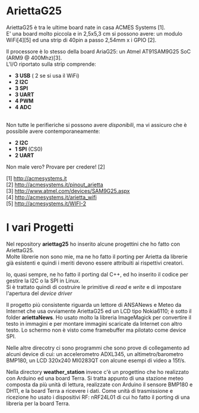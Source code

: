 AriettaG25
==========

AriettaG25 è tra le ultime board nate in casa ACMES Systems [1].<br>
E' una board molto piccola e in 2,5x5,3 cm si possono avere: un modulo WiFi[4][5] ed una
strip di 40pin a passo 2,54mm x i GPIO [2]. 

Il processore è lo stesso della board AriaG25: un Atmel AT91SAM9G25 SoC (ARM9 @ 400Mhz)[3].<br>
L'I/O riportato sulla strip comprende:<br>
<ul>
<li><b>3 USB</b> ( 2 se si usa il WiFi)</li>
<li><b>2 I2C</b></li>
<li><b>3 SPI</b></li>
<li><b>3 UART</b></li>
<li><b>4 PWM</b></li>
<li><b>4 ADC</b></li>
</ul>
<br>
Non tutte le perifieriche si possono avere <i>disponibili</i>, ma vi assicuro che è possibile avere contemporaneamente:
<ul>
<li><b>2 I2C</b></li>
<li><b>1 SPI</b> (CS0)</li>
<li><b>2 UART</b></li>
</ul>
Non male vero? Provare per credere! [2]

[1] http://acmesystems.it<br>
[2] http://acmesystems.it/pinout_arietta<br>
[3] http://www.atmel.com/devices/SAM9G25.aspx<br>
[4] http://acmesystems.it/arietta_wifi<br>
[5] http://acmesystems.it/WIFI-2

I vari Progetti
===============
Nel repository <b>ariettag25</b> ho inserito alcune progettini che ho fatto con AriettaG25.<br>
Molte librerie non sono mie, ma ne ho fatto il porting per Arietta da librerie già esistenti e quindi i meriti devono essere attribuiti ai rispettivi creatori.<br>

Io, quasi sempre, ne ho fatto il porting dal C++, ed ho inserito il codice per gestire la I2C o la SPI in Linux.<br>
Si è trattato quindi di costruire le primitive di <i>read</i> e <i>write</i> e di impostare l'apertura del <i>device driver</i>

Il progetto più consistente riguarda un lettore di ANSANews e Meteo da Internet che usa ovviamente AriettaG25 ed un LCD tipo Nokia6110; è sotto il folder <b>ariettaNews</b>. Ho usato molto la libreria ImageMagick per convertire il testo in immagini e per montare immagini scaricate da Internet con altro testo. Lo schermo non è visto come framebuffer ma pilotato come device SPI.

Nelle altre direcotry ci sono programmi che sono prove di collegamento ad alcuni device di cui: un accelerometro ADXL345, un altimetro/barometro BMP180, un LCD 320x240 MI0283QT con alcune esempi di video a 15f/s.

Nella directory <b>weather_station</b> invece c'è un progettino che ho realizzato con Arduino ed una board Terra. Si tratta appunto di una stazione meteo composta da più unità di lettura, realizzate con Arduino il sensore BMP180 e DH11, e la board Terra a ricevere i dati. Come unità di trasmissione e ricezione ho usato i dispositivi RF: nRF24L01 di cui ho fatto il porting di una libreria per la board Terra. 

